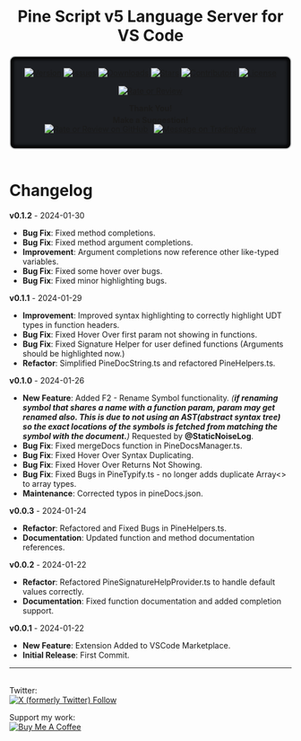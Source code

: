 <h1 align="center">Pine Script v5 Language Server for VS Code</h1>

<div style="background-color: #1d1f23; padding: 20px; text-align: center; border: 2px solid #d3d4d5; border-radius: 10px; box-shadow: inset 0px 0px 5px 5px black;">
  <div style="margin-bottom: 15px;">
    <a href="https://github.com/FFriZ/Pine-Script-v5-VS-Code" target="_blank"><img src="https://img.shields.io/github/package-json/v/FFriZ/Pine-Script-v5-VS-Code?color=green&style=flat-square" alt="Version"></a>
    <a href="https://github.com/FFriZ/Pine-Script-v5-VS-Code/issues" target="_blank"><img src="https://img.shields.io/github/issues/FFriZ/Pine-Script-v5-VS-Code?style=flat-square" alt="Issues"></a>
    <a href="#" target="_blank"><img src="https://img.shields.io/visual-studio-marketplace/i/frizlabz.pinescript-v5-vscode?color=blue&style=flat-square" alt="Downloads"></a>
    <a href="https://github.com/FFriZ/Pine-Script-v5-VS-Code/stargazers" target="_blank"><img src="https://img.shields.io/github/stars/FFriZ/Pine-Script-v5-VS-Code?color=green&style=flat-square" alt="Stars"></a>
    <a href="https://github.com/FFriZ/Pine-Script-v5-VS-Code/graphs/contributors" target="_blank"><img src="https://img.shields.io/github/contributors/FFriZ/Pine-Script-v5-VS-Code?color=green&style=flat-square" alt="Contributors"></a>
    <a href="https://github.com/FFriZ/Pine-Script-v5-VS-Code/blob/master/LICENSE" target="_blank"><img src="https://img.shields.io/github/license/FFriZ/Pine-Script-v5-VS-Code?color=magenta&style=flat-square" alt="License"></a>
  </div>
  <a href="https://marketplace.visualstudio.com/items?itemName=frizLabz.pinescript-v5-vscode&ssr=false#review-details" target="_blank"><img src="https://img.shields.io/badge/⭐⭐⭐⭐⭐-Leave_a_Rating_or_Review-brightgreen?style=flat-square" alt="Rate or Review"></a>
  <p><b>Thank You!</p>
  <p style="margin-top: -10px">Make a Suggestion!</b></p>
<div style="display: flex; justify-content: center; align-items: center; margin-top: -20px">
  <!-- GitHub Rating or Review Badge -->
  <a href="https://github.com/FFriZ/Pine-Script-v5-VS-Code/issues" target="_blank">
    <img src="https://img.shields.io/badge/GitHub-Here-white?style=flat-square" alt="Rate or Review on GitHub">
  </a>

  <span style="margin: 0px 5px;"></span>

  <!-- TradingView Profile Badge -->
  <a href="https://www.tradingview.com/u/FFriZz/" target="_blank">
    <img src="https://img.shields.io/badge/TradingView-Message Me-white?style=flat-square" alt="Message on TradingView">
  </a>
</div>
</div>
<br>

  
# Changelog

**v0.1.2** - 2024-01-30
- **Bug Fix**: Fixed method completions.
- **Bug Fix**: Fixed method argument completions.
- **Improvement**: Argument completions now reference other like-typed variables.
- **Bug Fix**: Fixed some hover over bugs.
- **Bug Fix**: Fixed minor highlighting bugs.


**v0.1.1** - 2024-01-29
- **Improvement**: Improved syntax highlighting to correctly highlight UDT types in function headers.
- **Bug Fix**: Fixed Hover Over first param not showing in functions.
- **Bug Fix**: Fixed Signature Helper for user defined functions (Arguments should be highlighted now.)
- **Refactor**: Simplified PineDocString.ts and refactored PineHelpers.ts.

**v0.1.0** - 2024-01-26
- **New Feature**: Added F2 - Rename Symbol functionality. *(**if renaming symbol that shares a name with a function param, param may get renamed also. This is due to not using an AST(abstract syntax tree) so the exact locations of the symbols is fetched from matching the symbol with the document.**)* 
Requested by **@StaticNoiseLog**.
- **Bug Fix**: Fixed mergeDocs function in PineDocsManager.ts.
- **Bug Fix**: Fixed Hover Over Syntax Duplicating.
- **Bug Fix**: Fixed Hover Over Returns Not Showing.
- **Bug Fix**: Fixed Bugs in PineTypify.ts - no longer adds duplicate Array<> to array types.
- **Maintenance**: Corrected typos in pineDocs.json.

**v0.0.3** - 2024-01-24
- **Refactor**: Refactored and Fixed Bugs in PineHelpers.ts.
- **Documentation**: Updated function and method documentation references.

**v0.0.2** - 2024-01-22
- **Refactor**: Refactored PineSignatureHelpProvider.ts to handle default values correctly.
- **Documentation**: Fixed function documentation and added completion support. 

**v0.0.1** - 2024-01-22
- **New Feature**: Extension Added to VSCode Marketplace.
- **Initial Release**: First Commit.

---  
\
Twitter:  
[![X (formerly Twitter) Follow](https://img.shields.io/twitter/follow/FrizLabz)](https://twitter.com/FrizLabz)

Support my work:  
[![Buy Me A Coffee](https://cdn.buymeacoffee.com/buttons/default-orange.png)](https://www.buymeacoffee.com/frizlabz)

